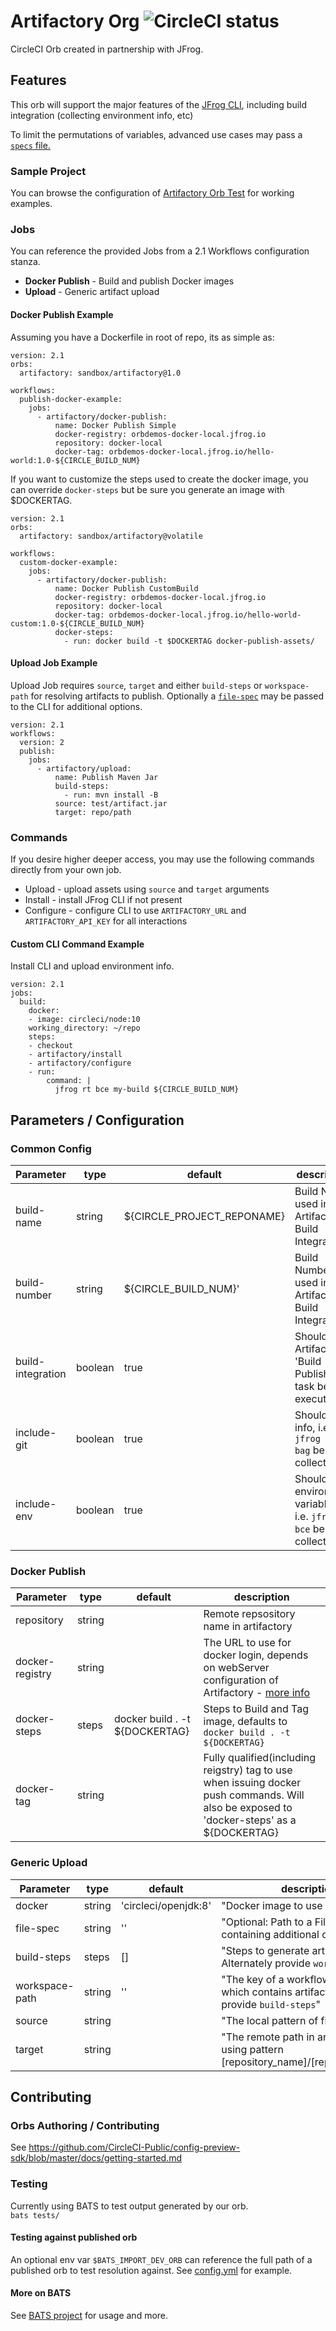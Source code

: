 # Artifactory Org ![CircleCI status](https://circleci.com/gh/CircleCI-Public/artifactory-orb.svg "CircleCI status")

CircleCI Orb created in partnership with JFrog.

## Features

This orb will support the major features of the [JFrog CLI](https://www.jfrog.com/confluence/display/CLI/CLI+for+JFrog+Artifactory), including build integration (collecting environment info, etc)

To limit the permutations of variables, advanced use cases may pass a [`specs` file.](https://www.jfrog.com/confluence/display/CLI/CLI+for+JFrog+Artifactory#CLIforJFrogArtifactory-UsingFileSpecs)

### Sample Project
You can browse the configuration of [Artifactory Orb Test](https://github.com/eddiewebb/artifactory-orb-test/blob/smoke-test/.circleci/config.yml) for working examples.

### Jobs

You can reference the provided Jobs from a 2.1 Workflows configuration stanza. 

- **Docker Publish** - Build and publish Docker images
- **Upload** - Generic artifact upload

#### Docker Publish Example
Assuming you have a Dockerfile in root of repo, its as simple as:
```
version: 2.1
orbs:
  artifactory: sandbox/artifactory@1.0

workflows:
  publish-docker-example:
    jobs:
      - artifactory/docker-publish:
          name: Docker Publish Simple
          docker-registry: orbdemos-docker-local.jfrog.io
          repository: docker-local
          docker-tag: orbdemos-docker-local.jfrog.io/hello-world:1.0-${CIRCLE_BUILD_NUM}
```

If you want to customize the steps used to create the docker image, you can override `docker-steps` but be sure you generate an image with $DOCKERTAG.

```
version: 2.1
orbs:
  artifactory: sandbox/artifactory@volatile

workflows:
  custom-docker-example:
    jobs:
      - artifactory/docker-publish:
          name: Docker Publish CustomBuild
          docker-registry: orbdemos-docker-local.jfrog.io
          repository: docker-local
          docker-tag: orbdemos-docker-local.jfrog.io/hello-world-custom:1.0-${CIRCLE_BUILD_NUM}
          docker-steps:
            - run: docker build -t $DOCKERTAG docker-publish-assets/
```


#### Upload Job Example

Upload Job requires `source`, `target` and either `build-steps` or `workspace-path` for resolving artifacts to publish.  Optionally a [`file-spec`](https://www.jfrog.com/confluence/display/RTF/Using+File+Specs) may be passed to the CLI for additional options.
```
version: 2.1
workflows:
  version: 2
  publish:
    jobs:
      - artifactory/upload:
          name: Publish Maven Jar
          build-steps:
            - run: mvn install -B
          source: test/artifact.jar
          target: repo/path
```


### Commands
If you desire higher deeper access, you may use the following commands directly from your own job.

- Upload - upload assets using `source` and `target` arguments
- Install - install JFrog CLI if not present
- Configure - configure CLI to use `ARTIFACTORY_URL` and `ARTIFACTORY_API_KEY` for all interactions

#### Custom CLI Command Example
Install CLI and upload environment info.
```
version: 2.1
jobs:
  build:
    docker:
    - image: circleci/node:10
    working_directory: ~/repo
    steps:
    - checkout
    - artifactory/install
    - artifactory/configure
    - run:
        command: |
          jfrog rt bce my-build ${CIRCLE_BUILD_NUM}
```

## Parameters / Configuration

### Common Config
| Parameter         | type    | default  |     description |
|------------------|--------|-------------|----------------|
| build-name        | string  | ${CIRCLE_PROJECT_REPONAME}  | Build Name used in Artifactory Build Integration |
| build-number      | string  | ${CIRCLE_BUILD_NUM}'  | Build Number used in Artifactory Build Integration |
| build-integration | boolean | true |   Should Artifactory 'Build Publish' task be executed |       
| include-git       | boolean | true |   Should git info, i.e. `jfrog rt bag`  be collected |       
| include-env       | boolean | true |   Should environment variables, i.e. `jfrog rt bce` be collected      |

### Docker Publish

| Parameter         | type    | default  |     description |
|------------------|--------|-------------|----------------|
| repository        | string  |     | Remote repsository name in artifactory | 
| docker-registry   | string  |   | The URL to use for docker login, depends on webServer configuration of Artifactory - [more info](https://www.jfrog.com/confluence/display/RTF/Getting+Started+with+Artifactory+as+a+Docker+Registry) |
| docker-steps      | steps   | docker build . -t ${DOCKERTAG}    | Steps to Build and Tag image, defaults to `docker build . -t ${DOCKERTAG}` |
| docker-tag        | string  |    | Fully qualified(including reigstry) tag to use when issuing docker push commands.   Will also be exposed to 'docker-steps' as a ${DOCKERTAG} |

### Generic Upload

| Parameter        | type    | default    |    description |
|------------------|--------|-------------|----------------|
| docker | string |  'circleci/openjdk:8' | "Docker image to use for build" |
| file-spec | string |  '' | "Optional: Path to a File Spec containing additional configuration" |
| build-steps | steps |  [] | "Steps to generate artifacts. Alternately provide `workspace-path`" |
| workspace-path | string |  '' | "The key of a workflow workspace which contains artifact. Alternately provide `build-steps`" |
| source | string |  | "The local pattern of files to upload" |
| target | string |  | "The remote path in artifactory, using pattern [repository_name]/[repository_path]" |




## Contributing

### Orbs Authoring / Contributing
See https://github.com/CircleCI-Public/config-preview-sdk/blob/master/docs/getting-started.md


### Testing
Currently using BATS to test output generated by our orb.  
`bats tests/`

#### Testing against published orb
An optional env var `$BATS_IMPORT_DEV_ORB` can reference the full path of a published orb to test resolution against.  See [config.yml](.circleci/config.yml) for example.

#### More on BATS
See [BATS project](https://github.com/bats-core/bats-core) for usage and more.
